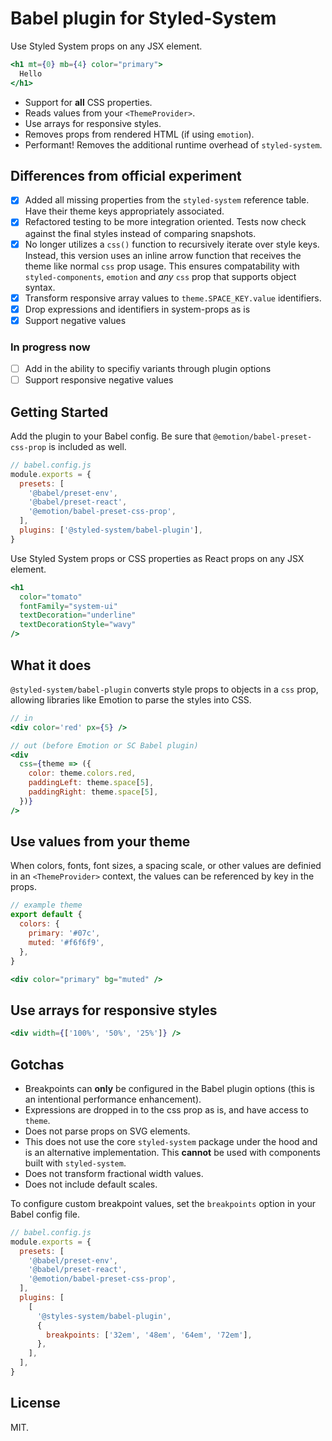 # Babel plugin for Styled-System <!-- omit in toc -->

Use Styled System props on any JSX element.

```jsx
<h1 mt={0} mb={4} color="primary">
  Hello
</h1>
```

- Support for **all** CSS properties.
- Reads values from your `<ThemeProvider>`.
- Use arrays for responsive styles.
- Removes props from rendered HTML (if using `emotion`).
- Performant! Removes the additional runtime overhead of `styled-system`.

## Differences from official experiment

- [x] Added all missing properties from the `styled-system` reference table.
      Have their theme keys appropriately associated.
- [x] Refactored testing to be more integration oriented. Tests now check
      against the final styles instead of comparing snapshots.
- [x] No longer utilizes a `css()` function to recursively iterate over style
      keys. Instead, this version uses an inline arrow function that receives
      the theme like normal `css` prop usage. This ensures compatability with
      `styled-components`, `emotion` and _any_ `css` prop that supports object
      syntax.
- [x] Transform responsive array values to `theme.SPACE_KEY.value` identifiers.
- [x] Drop expressions and identifiers in system-props as is
- [x] Support negative values

### In progress now

- [ ] Add in the ability to specifiy variants through plugin options
- [ ] Support responsive negative values

## Getting Started

Add the plugin to your Babel config. Be sure that
`@emotion/babel-preset-css-prop` is included as well.

```js
// babel.config.js
module.exports = {
  presets: [
    '@babel/preset-env',
    '@babel/preset-react',
    '@emotion/babel-preset-css-prop',
  ],
  plugins: ['@styled-system/babel-plugin'],
}
```

Use Styled System props or CSS properties as React props on any JSX element.

```jsx
<h1
  color="tomato"
  fontFamily="system-ui"
  textDecoration="underline"
  textDecorationStyle="wavy"
/>
```

## What it does

`@styled-system/babel-plugin` converts style props to objects in a `css` prop,
allowing libraries like Emotion to parse the styles into CSS.

```jsx
// in
<div color='red' px={5} />

// out (before Emotion or SC Babel plugin)
<div
  css={theme => ({
    color: theme.colors.red,
    paddingLeft: theme.space[5],
    paddingRight: theme.space[5],
  })}
/>
```

## Use values from your theme

When colors, fonts, font sizes, a spacing scale, or other values are definied in
an `<ThemeProvider>` context, the values can be referenced by key in the props.

```js
// example theme
export default {
  colors: {
    primary: '#07c',
    muted: '#f6f6f9',
  },
}
```

```jsx
<div color="primary" bg="muted" />
```

## Use arrays for responsive styles

```jsx
<div width={['100%', '50%', '25%']} />
```

## Gotchas

- Breakpoints can **only** be configured in the Babel plugin options (this is an
  intentional performance enhancement).
- Expressions are dropped in to the css prop as is, and have access to `theme`.
- Does not parse props on SVG elements.
- This does not use the core `styled-system` package under the hood and is an
  alternative implementation. This **cannot** be used with components built with
  `styled-system`.
- Does not transform fractional width values.
- Does not include default scales.

To configure custom breakpoint values, set the `breakpoints` option in your
Babel config file.

```js
// babel.config.js
module.exports = {
  presets: [
    '@babel/preset-env',
    '@babel/preset-react',
    '@emotion/babel-preset-css-prop',
  ],
  plugins: [
    [
      '@styles-system/babel-plugin',
      {
        breakpoints: ['32em', '48em', '64em', '72em'],
      },
    ],
  ],
}
```

## License

MIT.
